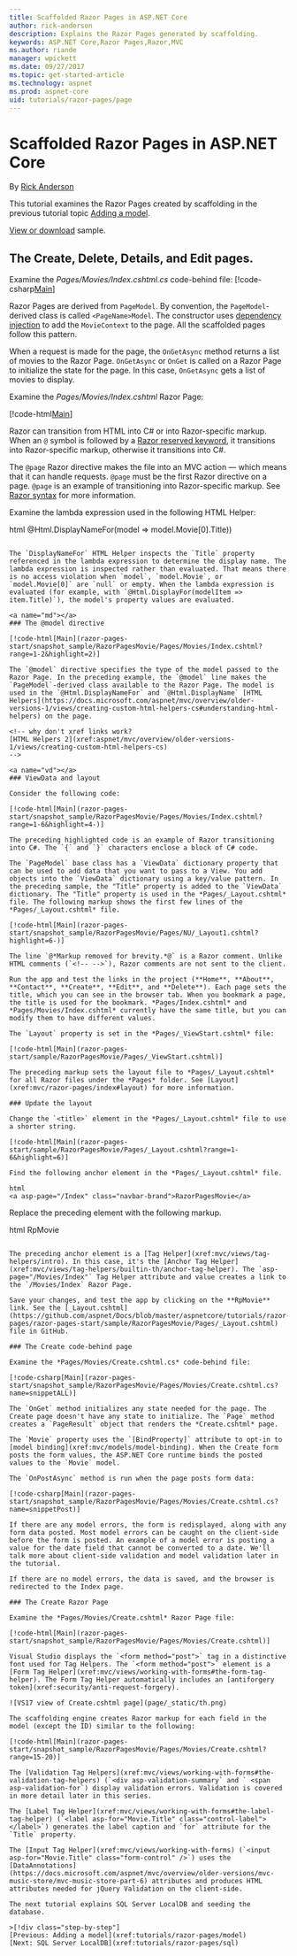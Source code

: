 ```yaml
---
title: Scaffolded Razor Pages in ASP.NET Core
author: rick-anderson
description: Explains the Razor Pages generated by scaffolding.
keywords: ASP.NET Core,Razor Pages,Razor,MVC
ms.author: riande
manager: wpickett
ms.date: 09/27/2017
ms.topic: get-started-article
ms.technology: aspnet
ms.prod: aspnet-core
uid: tutorials/razor-pages/page
---
```

# Scaffolded Razor Pages in ASP.NET Core

By [Rick Anderson](https://twitter.com/RickAndMSFT)

This tutorial examines the Razor Pages created by scaffolding in the previous tutorial topic [Adding a model](xref:tutorials/razor-pages/model#scaffold-the-movie-model). 

[View or download](https://github.com/aspnet/Docs/tree/master/aspnetcore/tutorials/razor-pages/razor-pages-start/sample/RazorPagesMovie) sample.

## The Create, Delete, Details, and Edit pages.

Examine the *Pages/Movies/Index.cshtml.cs* code-behind file:
[!code-csharp[Main](razor-pages-start/snapshot_sample/RazorPagesMovie/Pages/Movies/Index.cshtml.cs)]

Razor Pages are derived from `PageModel`. By convention, the `PageModel`-derived class is called `<PageName>Model`. The constructor uses [dependency injection](xref:fundamentals/dependency-injection) to add the `MovieContext` to the page. All the scaffolded pages follow this pattern.

When a request is made for the page, the `OnGetAsync` method returns a list of movies to the Razor Page. `OnGetAsync` or `OnGet` is called on a Razor Page to initialize the state for the page. In this case, `OnGetAsync` gets a list of movies to display.

Examine the *Pages/Movies/Index.cshtml* Razor Page:

[!code-html[Main](razor-pages-start/snapshot_sample/RazorPagesMovie/Pages/Movies/Index.cshtml)]

Razor can transition from HTML into C# or into Razor-specific markup. When an `@` symbol is followed by a [Razor reserved keyword](xref:mvc/views/razor#razor-reserved-keywords), it transitions into Razor-specific markup, otherwise it transitions into C#.

The `@page` Razor directive makes the file into an MVC action &mdash; which means that it can handle requests. `@page` must be the first Razor directive on a page. `@page` is an example of transitioning into Razor-specific markup. See [Razor syntax](xref:mvc/views/razor#razor-syntax) for more information.

Examine the lambda expression used in the following HTML Helper:

html
@Html.DisplayNameFor(model => model.Movie[0].Title))
```

The `DisplayNameFor` HTML Helper inspects the `Title` property referenced in the lambda expression to determine the display name. The lambda expression is inspected rather than evaluated. That means there is no access violation when `model`, `model.Movie`, or `model.Movie[0]` are `null` or empty. When the lambda expression is evaluated (for example, with `@Html.DisplayFor(modelItem => item.Title)`), the model's property values are evaluated.

<a name="md"></a>
### The @model directive

[!code-html[Main](razor-pages-start/snapshot_sample/RazorPagesMovie/Pages/Movies/Index.cshtml?range=1-2&highlight=2)]

The `@model` directive specifies the type of the model passed to the Razor Page. In the preceding example, the `@model` line makes the `PageModel`-derived class available to the Razor Page. The model is used in the `@Html.DisplayNameFor` and `@Html.DisplayName` [HTML Helpers](https://docs.microsoft.com/aspnet/mvc/overview/older-versions-1/views/creating-custom-html-helpers-cs#understanding-html-helpers) on the page.

<!-- why don't xref links work?
[HTML Helpers 2](xref:aspnet/mvc/overview/older-versions-1/views/creating-custom-html-helpers-cs)
-->

<a name="vd"></a>
### ViewData and layout

Consider the following code:

[!code-html[Main](razor-pages-start/snapshot_sample/RazorPagesMovie/Pages/Movies/Index.cshtml?range=1-6&highlight=4-)]

The preceding highlighted code is an example of Razor transitioning into C#. The `{` and `}` characters enclose a block of C# code.

The `PageModel` base class has a `ViewData` dictionary property that can be used to add data that you want to pass to a View. You add objects into the `ViewData` dictionary using a key/value pattern. In the preceding sample, the "Title" property is added to the `ViewData` dictionary. The "Title" property is used in the *Pages/_Layout.cshtml* file. The following markup shows the first few lines of the *Pages/_Layout.cshtml* file.

[!code-html[Main](razor-pages-start/snapshot_sample/RazorPagesMovie/Pages/NU/_Layout1.cshtml?highlight=6-)]

The line `@*Markup removed for brevity.*@` is a Razor comment. Unlike HTML comments (`<!-- -->`), Razor comments are not sent to the client.

Run the app and test the links in the project (**Home**, **About**, **Contact**, **Create**, **Edit**, and **Delete**). Each page sets the title, which you can see in the browser tab. When you bookmark a page, the title is used for the bookmark. *Pages/Index.cshtml* and *Pages/Movies/Index.cshtml* currently have the same title, but you can modify them to have different values.

The `Layout` property is set in the *Pages/_ViewStart.cshtml* file:

[!code-html[Main](razor-pages-start/sample/RazorPagesMovie/Pages/_ViewStart.cshtml)]

The preceding markup sets the layout file to *Pages/_Layout.cshtml* for all Razor files under the *Pages* folder. See [Layout](xref:mvc/razor-pages/index#layout) for more information.

### Update the layout

Change the `<title>` element in the *Pages/_Layout.cshtml* file to use a shorter string.

[!code-html[Main](razor-pages-start/sample/RazorPagesMovie/Pages/_Layout.cshtml?range=1-6&highlight=6)]

Find the following anchor element in the *Pages/_Layout.cshtml* file.

html
<a asp-page="/Index" class="navbar-brand">RazorPagesMovie</a>
```
Replace the preceding element with the following markup.

html
<a asp-page="/Movies/Index" class="navbar-brand">RpMovie</a>
```

The preceding anchor element is a [Tag Helper](xref:mvc/views/tag-helpers/intro). In this case, it's the [Anchor Tag Helper](xref:mvc/views/tag-helpers/builtin-th/anchor-tag-helper). The `asp-page="/Movies/Index"` Tag Helper attribute and value creates a link to the `/Movies/Index` Razor Page.

Save your changes, and test the app by clicking on the **RpMovie** link. See the [_Layout.cshtml](https://github.com/aspnet/Docs/blob/master/aspnetcore/tutorials/razor-pages/razor-pages-start/sample/RazorPagesMovie/Pages/_Layout.cshtml) file in GitHub.

### The Create code-behind page

Examine the *Pages/Movies/Create.cshtml.cs* code-behind file:

[!code-csharp[Main](razor-pages-start/snapshot_sample/RazorPagesMovie/Pages/Movies/Create.cshtml.cs?name=snippetALL)]

The `OnGet` method initializes any state needed for the page. The Create page doesn't have any state to initialize. The `Page` method creates a `PageResult` object that renders the *Create.cshtml* page.

The `Movie` property uses the `[BindProperty]` attribute to opt-in to [model binding](xref:mvc/models/model-binding). When the Create form posts the form values, the ASP.NET Core runtime binds the posted values to the `Movie` model.

The `OnPostAsync` method is run when the page posts form data:

[!code-csharp[Main](razor-pages-start/snapshot_sample/RazorPagesMovie/Pages/Movies/Create.cshtml.cs?name=snippetPost)]

If there are any model errors, the form is redisplayed, along with any form data posted. Most model errors can be caught on the client-side before the form is posted. An example of a model error is posting a value for the date field that cannot be converted to a date. We'll talk more about client-side validation and model validation later in the tutorial.

If there are no model errors, the data is saved, and the browser is redirected to the Index page.

### The Create Razor Page

Examine the *Pages/Movies/Create.cshtml* Razor Page file:

[!code-html[Main](razor-pages-start/snapshot_sample/RazorPagesMovie/Pages/Movies/Create.cshtml)]

Visual Studio displays the `<form method="post">` tag in a distinctive font used for Tag Helpers. The `<form method="post">` element is a [Form Tag Helper](xref:mvc/views/working-with-forms#the-form-tag-helper). The Form Tag Helper automatically includes an [antiforgery token](xref:security/anti-request-forgery).

![VS17 view of Create.cshtml page](page/_static/th.png)

The scaffolding engine creates Razor markup for each field in the model (except the ID) similar to the following:

[!code-html[Main](razor-pages-start/snapshot_sample/RazorPagesMovie/Pages/Movies/Create.cshtml?range=15-20)]

The [Validation Tag Helpers](xref:mvc/views/working-with-forms#the-validation-tag-helpers) (`<div asp-validation-summary` and ` <span asp-validation-for`) display validation errors. Validation is covered in more detail later in this series.

The [Label Tag Helper](xref:mvc/views/working-with-forms#the-label-tag-helper) (`<label asp-for="Movie.Title" class="control-label"></label>`) generates the label caption and `for` attribute for the `Title` property.

The [Input Tag Helper](xref:mvc/views/working-with-forms) (`<input asp-for="Movie.Title" class="form-control" />`) uses the [DataAnnotations](https://docs.microsoft.com/aspnet/mvc/overview/older-versions/mvc-music-store/mvc-music-store-part-6) attributes and produces HTML attributes needed for jQuery Validation on the client-side.

The next tutorial explains SQL Server LocalDB and seeding the database.

>[!div class="step-by-step"]
[Previous: Adding a model](xref:tutorials/razor-pages/model)
[Next: SQL Server LocalDB](xref:tutorials/razor-pages/sql)
